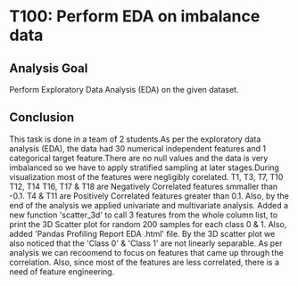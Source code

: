 # T100: Perform EDA on imbalance data

## Analysis Goal
Perform Exploratory Data Analysis (EDA) on the given dataset.

## Conclusion
This task is done in a team of 2 students.As per the exploratory data analysis (EDA), the data had 30 numerical independent features and 1 categorical target feature.There are no null values and the data is very imbalanced so we have to apply stratified sampling at later stages.During visualization most of the features were negligibly corelated. T1, T3, T7, T10 T12, T14 T16, T17 & T18 are Negatively Correlated features smmaller than -0.1. T4 & T11 are Positively Correlated features greater than 0.1. Also, by the end of the analysis we applied univariate and multivariate analysis.
Added a new function 'scatter_3d' to call 3 features from the whole column list, to print the 3D Scatter plot for random 200 samples for each class 0 & 1.
Also, added 'Pandas Profiling Report EDA .html' file. By the 3D scatter plot we also noticed that the 'Class 0' & 'Class 1' are not linearly separable.
As per analysis we can recoomend to focus on features that came up through the correlation. Also, since most of the features are less correlated, there is a need of feature engineering.
